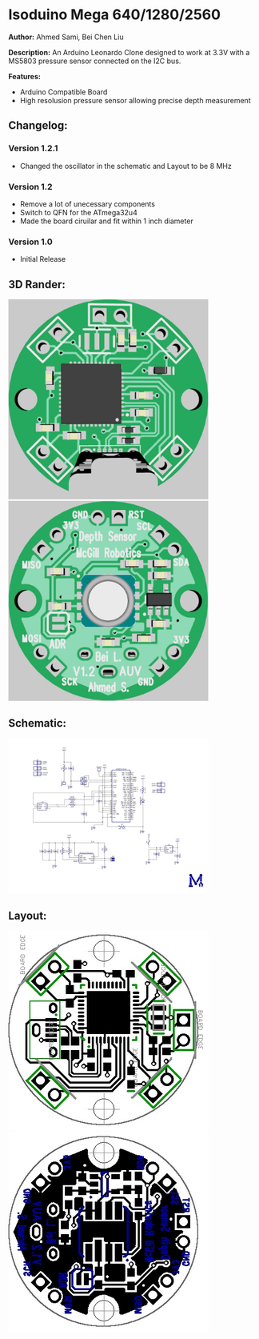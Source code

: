 # Isoduino Mega 640/1280/2560

__Author:__ Ahmed Sami, Bei Chen Liu

__Description:__ An Arduino Leonardo Clone designed to work at 3.3V with a MS5803 pressure sensor connected on the I2C bus.

__Features:__
* Arduino Compatible Board
* High resolusion pressure sensor allowing precise depth measurement 

## Changelog:

### Version 1.2.1
- Changed the oscillator in the schematic and Layout to be 8 MHz

### Version 1.2
- Remove a lot of unecessary components
- Switch to QFN for the ATmega32u4
- Made the board ciruilar and fit within 1 inch diameter

### Version 1.0
- Initial Release

## 3D Rander:
<img src="depth-sensor-3d1.jpg" width="400"><br>
<img src="depth-sensor-3d2.jpg" width="400">

## Schematic:
<img src="depth-sensor-s1.jpg" width="400">

## Layout:
<img src="depth-sensor-l1.jpg" width="400"><br>
<img src="depth-sensor-l2.jpg" width="400">
